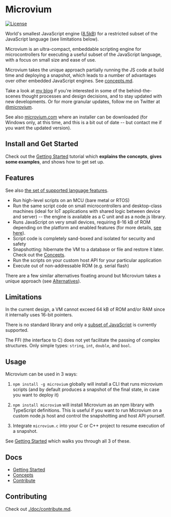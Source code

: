 # Microvium

[![License](https://img.shields.io/badge/license-MIT-green.svg)](./LICENSE)

World's smallest JavaScript engine ([8.5kB](./doc/native-host/memory-usage.md)) for a restricted subset of the JavaScript language (see limitations below).

Microvium is an ultra-compact, embeddable scripting engine for microcontrollers for executing a useful subset of the JavaScript language, with a focus on small size and ease of use.

Microvium takes the unique approach partially running the JS code at build time and deploying a snapshot, which leads to a number of advantages over other embedded JavaScript engines. See [concepts.md](./doc/concepts.md).

Take a look at [my blog](https://coder-mike.com/behind-microvium/) if you're interested in some of the behind-the-scenes thought processes and design decisions, and to stay updated with new developments. Or for more granular updates, follow me on Twitter at [@microvium](https://twitter.com/microvium).

See also [microvium.com](https://microvium.com/) where an installer can be downloaded (for Windows only, at this time, and this is a bit out of date -- but contact me if you want the updated version).

## Install and Get Started

Check out the [Getting Started](./doc/getting-started.md) tutorial which **explains the concepts**, **gives some examples**, and shows how to get set up.

## Features

See also [the set of supported language features](./doc/supported-language.md).

  - Run high-level scripts on an MCU (bare metal or RTOS)
  - Run the same script code on small microcontrollers and desktop-class machines (ideal for IoT applications with shared logic between device and server) -- the engine is available as a C unit and as a node.js library.
  - Runs JavaScript on very small devices, requiring 8-16 kB of ROM depending on the platform and enabled features (for more details, [see here](./doc/native-host/memory-usage.md)).
  - Script code is completely sand-boxed and isolated for security and safety
  - Snapshotting: hibernate the VM to a database or file and restore it later. Check out the [Concepts](./doc/concepts.md).
  - Run the scripts on your custom host API for your particular application
  - Execute out of non-addressable ROM (e.g. serial flash)

There are a few similar alternatives floating around but Microvium takes a unique approach (see [Alternatives](./doc/alternatives.md)).

## Limitations

In the current design, a VM cannot exceed 64 kB of ROM and/or RAM since it internally uses 16-bit pointers.

There is no standard library and only a [subset of JavaScript](./doc/supported-language.md) is currently supported.

The FFI (the interface to C) does not yet facilitate the passing of complex structures. Only simple types: `string`, `int`, `double`, and `bool`.

## Usage

Microvium can be used in 3 ways:

  1. `npm install -g microvium` globally will install a CLI that runs microvium scripts (and by default produces a snapshot of the final state, in case you want to deploy it)

  2. `npm install microvium` will install Microvium as an npm library with TypeScript definitions. This is useful if you want to run Microvium on a custom node.js host and control the snapshotting and host API yourself.

  3. Integrate `microvium.c` into your C or C++ project to resume execution of a snapshot.

See [Getting Started](./doc/getting-started.md) which walks you through all 3 of these.

## Docs

  - [Getting Started](./doc/getting-started.md)
  - [Concepts](./doc/concepts.md)
  - [Contribute](./doc/contribute.md)

## Contributing

Check out [./doc/contribute.md](./doc/contribute.md).
